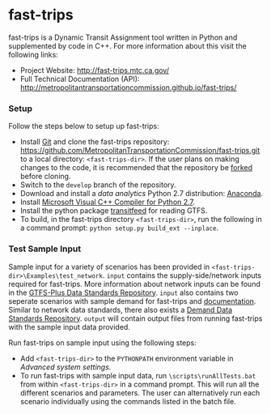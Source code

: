 # fast-trips
fast-trips is a Dynamic Transit Assignment tool written in Python and supplemented by code in C++. For more information about this visit the following links:
 * Project Website: http://fast-trips.mtc.ca.gov/
 * Full Technical Documentation (API): http://metropolitantransportationcommission.github.io/fast-trips/

### Setup
Follow the steps below to setup up fast-trips:
*  Install [Git][git-url] and clone the fast-trips repository: https://github.com/MetropolitanTransportationCommission/fast-trips.git to a local directory: `<fast-trips-dir>`. If the user plans on making changes to the code, it is recommended that the repository be [forked][git-fork-url] before cloning.
*  Switch to the `develop` branch of the repository.
*  Download and install a *data analytics* Python 2.7 distribution: [Anaconda][anaconda-url].
*  Install [Microsoft Visual C++ Compiler for Python 2.7][python-vcpp-url].
*  Install the python package [transitfeed][python-transitfeed-url] for reading GTFS.
*  To build, in the fast-trips directory `<fast-trips-dir>`, run the following in a command prompt:  `python setup.py build_ext --inplace`.

### Test Sample Input
Sample input for a variety of scenarios has been provided in `<fast-trips-dir>\Examples\test_network`. `input` contains the supply-side/network inputs required for fast-trips. More information about network inputs can be found in the [GTFS-Plus Data Standards Repository][network-standard-url]. `input` also contains two seperate scenarios with sample demand for fast-trips and [documentation](/Examples/test_network/demand_reg/Readme.md). Similar to network data standards, there also exists a [Demand Data Standards Repository][demand-standard-url]. `output` will contain output files from running fast-trips with the sample input data provided.

Run fast-trips on sample input using the following steps:
*  Add `<fast-trips-dir>` to the `PYTHONPATH` environment variable in *Advanced system settings*.
*  To run fast-trips with sample input data, run `\scripts\runAllTests.bat` from within `<fast-trips-dir>` in a command prompt. This will run all the different scenarios and parameters. The user can alternatively run each scenario individually using the commands listed in the batch file.

[git-url]: <https://git-scm.com/>
[git-fork-url]: <https://help.github.com/articles/fork-a-repo/>
[python-vcpp-url]: <http://www.microsoft.com/en-us/download/details.aspx?id=44266>
[anaconda-url]: <https://www.continuum.io/downloads>
[python-transitfeed-url]: <https://github.com/google/transitfeed/wiki/TransitFeed>
[git-repo-url]: <https://github.com/MetropolitanTransportationCommission/fast-trips.git>
[network-standard-url]: <https://github.com/osplanning-data-standards/GTFS-PLUS>
[demand-standard-url]: <https://github.com/osplanning-data-standards/dyno-demand>